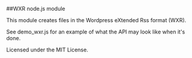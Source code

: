 ##WXR node.js module

This module creates files in the Wordpress eXtended Rss format (WXR). 

See demo_wxr.js for an example of what the API may look like when it's done.

Licensed under the MIT License.
